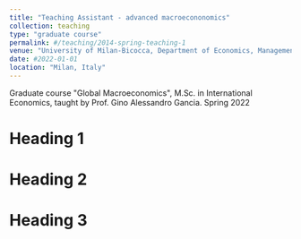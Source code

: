 ```yaml
---
title: "Teaching Assistant - advanced macroecononomics"
collection: teaching
type: "graduate course"
permalink: #/teaching/2014-spring-teaching-1
venue: "University of Milan-Bicocca, Department of Economics, Management and Statistics DEMS"
date: #2022-01-01
location: "Milan, Italy"
---
```


Graduate course "Global Macroeconomics", M.Sc. in International Economics, taught by Prof. Gino Alessandro Gancia. Spring 2022

Heading 1
======

Heading 2
======

Heading 3
======
